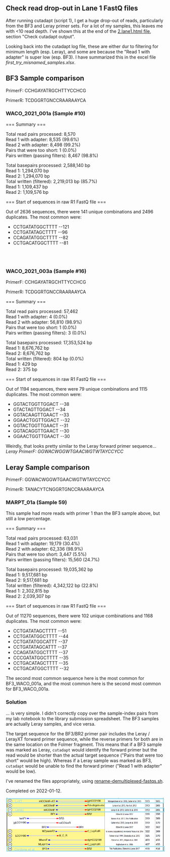 ## Check read drop-out in Lane 1 FastQ files

After running cutadapt (script 1), I get a huge drop-out of reads, particularly from the BF3 and Leray primer sets. For a lot of my samples, this leaves me with <10 read depth. I've shown this at the end of the [2.lane1.html file](https://github.com/mfisher5/EGC-Salish-Sea/blob/master/test-lane-1/scripts/2.split.primers.lane1.html), section "Check cutadapt output".

Looking back into the cutadapt log file, these are either dur to filtering for minimum length (esp. Leray), and some are because the "Read 1 with adapter" is super low (esp. BF3). I have summarized this in the excel file *first_try_misnamed_samples.xlsx*.


## BF3 Sample comparison 

PrimerF: CCHGAYATRGCHTTYCCHCG

PrimerR: TCDGGRTGNCCRAARAAYCA


### WACO_2021_001a (Sample #10)

=== Summary ===

Total read pairs processed:              8,570<br>
  Read 1 with adapter:                   8,535 (99.6%)<br>
  Read 2 with adapter:                   8,498 (99.2%)<br>
Pairs that were too short:                   1 (0.0%)<br>
Pairs written (passing filters):         8,467 (98.8%)

Total basepairs processed:     2,588,140 bp<br>
  Read 1:     1,294,070 bp<br>
  Read 2:     1,294,070 bp<br>
Total written (filtered):      2,219,013 bp (85.7%)<br>
  Read 1:     1,109,437 bp<br>
  Read 2:     1,109,576 bp
  
  
  
=== Start of sequences in raw R1 FastQ file ===

Out of 2636 sequences, there were 141 unique combinations and 2496 duplicates.
The most common were:

- CCTGATATGGCTTTT --121
- CCTGATATAGCTTTT --96
- CCAGATATGGCTTTT --82
- CCTGACATGGCTTTT --81

<br>
<br>

### WACO_2021_003a (Sample #16)

PrimerF: CCHGAYATRGCHTTYCCHCG

PrimerR: TCDGGRTGNCCRAARAAYCA

=== Summary ===

Total read pairs processed:             57,462<br>
  Read 1 with adapter:                       4 (0.0%)<br>
  Read 2 with adapter:                  56,810 (98.9%)<br>
Pairs that were too short:                   1 (0.0%)<br>
Pairs written (passing filters):             3 (0.0%)<br>

Total basepairs processed:    17,353,524 bp<br>
  Read 1:     8,676,762 bp<br>
  Read 2:     8,676,762 bp<br>
Total written (filtered):            804 bp (0.0%)<br>
  Read 1:           429 bp<br>
  Read 2:           375 bp<br>

  
  
=== Start of sequences in raw R1 FastQ file ===

Out of 1194 sequences, there were 79 unique combinations and 1115 duplicates.
The most common were:

- GGTACTGGTTGGACT --38
- GTACTAGTTGGACT --34
- GGTACAAGTTGAACT --33
- GGAACTGGTTGGACT --32
- GGTACTGGTTGAACT --31
- GGTACAGGTTGAACT --30
- GGAACTGGTTGAACT --30

Weirdly, that looks pretty similar to the Leray forward primer sequence...
*Leray PrimerF: GGWACWGGWTGAACWGTWTAYCCYCC*

## Leray Sample comparison

PrimerF: GGWACWGGWTGAACWGTWTAYCCYCC

PrimerR: TANACYTCNGGRTGNCCRAARAAYCA

### MARPT_01a (Sample 59)

This sample had more reads with primer 1 than the BF3 sample above, but still a low percentage. 

=== Summary ===

Total read pairs processed:             63,031<br>
  Read 1 with adapter:                  19,179 (30.4%)<br>
  Read 2 with adapter:                  62,336 (98.9%)<br>
Pairs that were too short:               3,447 (5.5%)<br>
Pairs written (passing filters):        15,560 (24.7%)<br>

Total basepairs processed:    19,035,362 bp<br>
  Read 1:     9,517,681 bp<br>
  Read 2:     9,517,681 bp<br>
Total written (filtered):      4,342,122 bp (22.8%)<br>
  Read 1:     2,302,815 bp<br>
  Read 2:     2,039,307 bp<br>

=== Start of sequences in raw R1 FastQ file ===

Out of 11270 sequences, there were 102 unique combinations and 1168 duplicates.
The most common were:
- CCTGATATAGCTTTT --51
- CCTGATATGGCTTTT --44
- CCTGATATGGCATTT --37
- CCTGATATAGCATTT --37
- CCAGATATGGCTTTT --37
- CCCGATATGGCTTTT --35
- CCTGACATAGCTTTT --35
- CCTGACATGGCTTTT --32

The second most common sequence here is the most common for BF3_WACO_001a, and the most common here is the second most common for BF3_WACO_001a. 


### Solution

... is very simple. I didn't correctly copy over the sample-index pairs from my lab notebook to the library submission spreadsheet. The BF3 samples are actually Leray samples, and vice versa. 

The target sequence for the BF3/BR2 primer pair includes the Leray / LerayXT forward primer sequence, while the reverse primers for both are in the same location on the Folmer fragment. This means that if a BF3 sample was marked as Leray, `cutadapt` would identify the forward primer but the read would be shorter than the actual target sequence ("Pairs that were too short" would be high). Whereas if a Leray sample was marked as BF3, `cutadapt` would be unable to find the forward primer ("Read 1 with adapter" would be low).

I've renamed the files appropriately, using [rename-demultiplexed-fastqs.sh](https://github.com/mfisher5/EGC-Salish-Sea/blob/master/test-lane-1/scripts/rename-demultiplexed-fastqs.sh).

Completed on 2022-01-12.


![img-primers-in-folmer-region](https://github.com/mfisher5/EGC-Salish-Sea/blob/master/doc/imgs/Elbrecht-Leese-2017_Fig2_primer-binding-sites-relative-to-COI-Folmer-region.png?raw=true)

